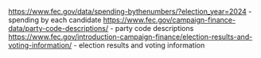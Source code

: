https://www.fec.gov/data/spending-bythenumbers/?election_year=2024 - spending by each candidate
https://www.fec.gov/campaign-finance-data/party-code-descriptions/ - party code descriptions
https://www.fec.gov/introduction-campaign-finance/election-results-and-voting-information/ - election results and voting information
